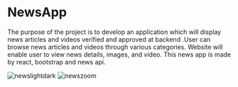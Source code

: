 # NewsApp
The purpose of the project is to develop an application which will display news articles and videos verified and approved at backend .User can browse news articles and videos through various categories. Website will enable user to view news details, images, and video. This news app is made by react, bootstrap and news api.


![newslightdark](https://user-images.githubusercontent.com/69378341/193447556-f80ced2a-9d84-41df-9e57-52eab8dabe29.gif)
![newszoom](https://user-images.githubusercontent.com/69378341/193447559-4679995e-536a-42bc-ae26-0c7d4565604e.gif)
